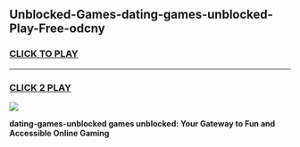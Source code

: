 
## Unblocked-Games-dating-games-unblocked-Play-Free-odcny
<h3>
<a href="https://premium76.site?title=dating-games-unblocked&ref=17A">CLICK TO PLAY</a></h3>
<hr>

<h3>
<a href="https://premium76.site?title=dating-games-unblocked&ref=17A">CLICK 2 PLAY</a>
  
</h3>

<a href="https://premium76.site?title=dating-games-unblocked&ref=17A"><img src="https://clearcache.store/games.png"></a>


**dating-games-unblocked games unblocked: Your Gateway to Fun and Accessible Online Gaming**
